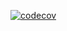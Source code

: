 [![codecov](https://codecov.io/gh/olehhladkov/github-marketplace/graph/badge.svg?token=PUOIANLN7B)](https://codecov.io/gh/olehhladkov/github-marketplace)
